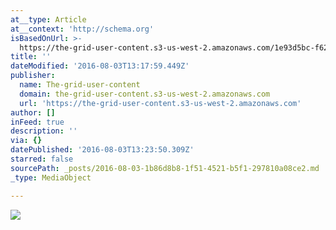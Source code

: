 ```yaml
---
at__type: Article
at__context: 'http://schema.org'
isBasedOnUrl: >-
  https://the-grid-user-content.s3-us-west-2.amazonaws.com/1e93d5bc-f62a-47b6-95f2-b7dc2f42971f.jpg
title: ''
dateModified: '2016-08-03T13:17:59.449Z'
publisher:
  name: The-grid-user-content
  domain: the-grid-user-content.s3-us-west-2.amazonaws.com
  url: 'https://the-grid-user-content.s3-us-west-2.amazonaws.com'
author: []
inFeed: true
description: ''
via: {}
datePublished: '2016-08-03T13:23:50.309Z'
starred: false
sourcePath: _posts/2016-08-03-1b86d8b8-1f51-4521-b5f1-297810a08ce2.md
_type: MediaObject

---
```

![](https://the-grid-user-content.s3-us-west-2.amazonaws.com/1e93d5bc-f62a-47b6-95f2-b7dc2f42971f.jpg)